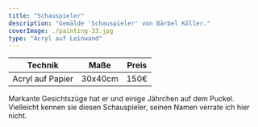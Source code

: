 ```yaml
---
title: "Schauspieler"
description: "Gemälde 'Schauspieler' von Bärbel Köller."
coverImage: ./painting-33.jpg
type: "Acryl auf Leinwand"
---
```


| Technik            | Maße    | Preis |
|--------------------|---------|-------|
| Acryl auf Papier   | 30x40cm | 150€  |


Markante Gesichtszüge hat er und einige Jährchen auf dem Puckel. Vielleicht kennen sie diesen Schauspieler, seinen Namen verrate ich hier nicht.